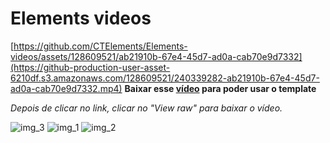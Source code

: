 # Elements videos
[https://github.com/CTElements/Elements-videos/assets/128609521/ab21910b-67e4-45d7-ad0a-cab70e9d7332](https://github-production-user-asset-6210df.s3.amazonaws.com/128609521/240339282-ab21910b-67e4-45d7-ad0a-cab70e9d7332.mp4)
**Baixar esse [vídeo](https://github.com/CTElements/Elements-videos/blob/main/video-story.mp4) para poder usar o template**

*Depois de clicar no link, clicar no "View raw" para baixar o vídeo.*

![img_3](https://github.com/CTElements/Elements-videos/assets/128609521/b807ae9d-ccc8-4802-b091-44b9aff65255)
![img_1](https://github.com/CTElements/Elements-videos/assets/128609521/2388a6ac-46dc-4255-b220-6915dcc81423)
![img_2](https://github.com/CTElements/Elements-videos/assets/128609521/a93bfc62-fa66-4f0b-b51f-d8fabcc4ba6c)





